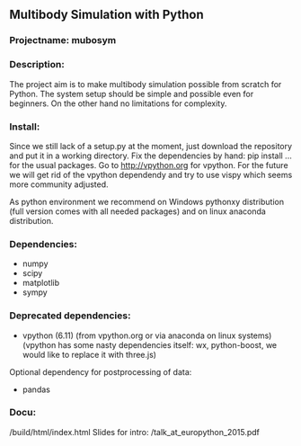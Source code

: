 
## Multibody Simulation with Python

### Projectname: mubosym

### Description:

 The project aim is to make multibody simulation possible from scratch for Python.
 The system setup should be simple and possible even for beginners. On the other hand no limitations for complexity.

### Install:

Since we still lack of a setup.py at the moment, just download the repository and put it in a working directory. Fix the dependencies by hand:
pip install ... for the usual packages. Go to http://vpython.org for vpython.
For the future we will get rid of the vpython dependendy and try to use vispy which seems more community adjusted.

As python environment we recommend on Windows pythonxy distribution (full version comes with all needed packages) and on linux anaconda distribution.

### Dependencies:
 - numpy
 - scipy
 - matplotlib
 - sympy

### Deprecated dependencies:
 - vpython (6.11) (from vpython.org or via anaconda on linux systems)
 (vpython has some nasty dependencies itself: wx, python-boost, we would like to replace it with three.js)

Optional dependency for postprocessing of data:
 - pandas

### Docu:
 /build/html/index.html
 Slides for intro: /talk_at_europython_2015.pdf
